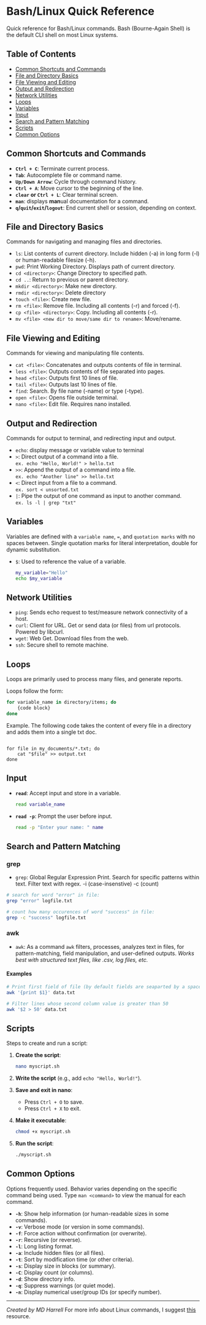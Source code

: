 
# **Bash/Linux Quick Reference**

Quick reference for Bash/Linux commands. Bash (Bourne-Again Shell) is the default CLI shell on most Linux systems.

## Table of Contents
- [Common Shortcuts and Commands](#common-shortcuts-and-commands)
- [File and Directory Basics](#file-and-directory-basics)
- [File Viewing and Editing](#file-viewing-and-editing)
- [Output and Redirection](#output-and-redirection)
- [Network Utilities](#network-utilities)
- [Loops](#loops)
- [Variables](#variables)
- [Input](#input)
- [Search and Pattern Matching](#search-and-pattern-matching)
- [Scripts](#scripts)
- [Common Options](#common-options)


## Common Shortcuts and Commands

- **`Ctrl + C`**: Terminate current process.  
- **`Tab`**: Autocomplete file or command name.  
- **`Up/Down Arrow`**: Cycle through command history.  
- **`Ctrl + A`**: Move cursor to the beginning of the line.  
- **`clear` or `Ctrl + L`**: Clear terminal screen.
- **`man`**: displays **man**ual documentation for a command. 
- **`q`/`quit`/`exit`/`logout`**: End current shell or session, depending on context.

## File and Directory Basics

Commands for navigating and managing files and directories.

- `ls`: List contents of current directory. Include hidden (-a) in long form (-l) or human-readable filesize (-h).
- `pwd`: Print Working Directory. Displays path of current directory.  
- `cd <directory>`: Change Directory to specified path.  
- `cd ..`: Return to previous or parent directory.  
- `mkdir <directory>`: Make new directory.
- `rmdir <directory>`: Delete directory
- `touch <file>`: Create new file.
- `rm <file>`: Remove file. Including all contents (-r) and forced (-f).
- `cp <file> <directory>`: Copy. Including all contents (-r).
- `mv <file> <new dir to move/same dir to rename>`: Move/rename.  

## File Viewing and Editing

Commands for viewing and manipulating file contents.

- `cat <file>`: Concatenates and outputs contents of file in terminal.  
- `less <file>`: Outputs contents of file separated into pages.  
- `head <file>`: Outputs first 10 lines of file.
- `tail <file>`: Outputs last 10 lines of file.
- `find`: Search. By file name (-name) or type (-type).
- `open <file>`: Opens file outside terminal.
- `nano <file>`: Edit file. Requires nano installed.

## Output and Redirection

Commands for output to terminal, and redirecting input and output.

- `echo`: display message or variable value to terminal 
- `>`: Direct output of a command into a file.  
  ```ex. echo "Hello, World!" > hello.txt```
- `>>`: Append the output of a command into a file.  
  ```ex. echo "Another line" >> hello.txt```
- `<`: Direct input from a file to a command.  
  ```ex. sort < unsorted.txt```
- `|`: Pipe the output of one command as input to another command.  
  ```ex. ls -l | grep "txt"```

## Variables

Variables are defined with a `variable name`, `=`, and `quotation marks` with no spaces between. Single quotation marks for literal interpretation, double for dynamic substitution. 

- `$`: Used to reference the value of a variable.

  ```bash
  my_variable="Hello"
  echo $my_variable
  ```

## Network Utilities 

- `ping`: Sends echo request to test/measure network connectivity of a host.
- `curl`: Client for URL. Get or send data (or files) from url protocols. Powered by libcurl.
- `wget`: Web Get. Download files from the web.
- `ssh`: Secure shell to remote machine.

## Loops 

Loops are primarily used to process many files, and generate reports. 

Loops follow the form:
```bash
for variable_name in directory/items; do
    {code block}
done
```
Example. The following code takes the content of every file in a directory and adds them into a single txt doc. 
```

for file in my_documents/*.txt; do
    cat "$file" >> output.txt
done
```
## Input

- **`read`**: Accept input and store in a variable.  
  ```bash
  read variable_name
  ```

- **`read -p`**: Prompt the user before input.  
  ```bash
  read -p "Enter your name: " name
  ```

## Search and Pattern Matching

### grep
- `grep`: Global Regular Expression Print. Search for specific patterns within text. Filter text with regex. -i (case-insenstive) -c (count)
  
```bash
# search for word "error" in file:
grep "error" logfile.txt

# count how many occurences of word "success" in file:
grep -c "success" logfile.txt
```

### awk
- `awk`: As a command `awk` filters, processes, analyzes text in files, for pattern-matching, field manipulation, and user-defined outputs.
*Works best with structured text files, like .csv, log files, etc.*

#### Examples
```bash
# Print first field of file (by default fields are seaparted by a space): 
awk '{print $1}' data.txt

# Filter lines whose second column value is greater than 50 
awk '$2 > 50' data.txt
```

## Scripts 

Steps to create and run a script:

1. **Create the script**:
   ```bash
   nano myscript.sh
   ```

2. **Write the script** (e.g., add `echo "Hello, World!"`).

3. **Save and exit in nano**:
   - Press `Ctrl + O` to save.
   - Press `Ctrl + X` to exit.

4. **Make it executable**:
   ```bash
   chmod +x myscript.sh
   ```

5. **Run the script**:
   ```bash
   ./myscript.sh
   ```

## Common Options 

Options frequently used. Behavior varies depending on the specific command being used. Type `man <command>` to view the manual for each command.

- **`-h`**: Show help information (or human-readable sizes in some commands).
- **`-v`**: Verbose mode (or version in some commands).
- **`-f`**: Force action without confirmation (or overwrite).
- **`-r`**: Recursive (or reverse).
- **`-l`**: Long listing format.
- **`-a`**: Include hidden files (or all files).
- **`-t`**: Sort by modification time (or other criteria).
- **`-s`**: Display size in blocks (or summary).
- **`-C`**: Display count (or columns).
- **`-d`**: Show directory info.
- **`-q`**: Suppress warnings (or quiet mode).
- **`-n`**: Display numerical user/group IDs (or specify number).

---

  *Created by MD Harrell*  For more info about Linux commands, I suggest [this](https://ss64.com/bash/) resource.
